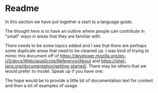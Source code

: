 # Readme

In this section we have put together a start to a language guide.

The thought here is to have an outline where people can contribute in "small" ways in areas that they are familiar with.

There needs to be some topics added and I see that there are perhaps some duplicate areas that need to be cleaned up. I was kind of trying to mimic this document off of https://developer.mozilla.org/en-US/docs/Web/JavaScript/Reference/About and https://phel-lang.org/documentation/getting-started/. There may be others that we would prefer to model. Speak up if you have one.

The hope would be to provide a little bit of documentation text for context and then a lot of examples of usage.
